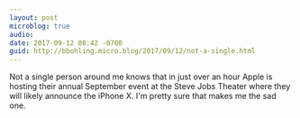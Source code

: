 ```yaml
---
layout: post
microblog: true
audio: 
date: 2017-09-12 08:42 -0700
guid: http://bbohling.micro.blog/2017/09/12/not-a-single.html
---
```

Not a single person around me knows that in just over an hour Apple is hosting their annual September event at the Steve Jobs Theater where they will likely announce the iPhone X. I'm pretty sure that makes me the sad one.
